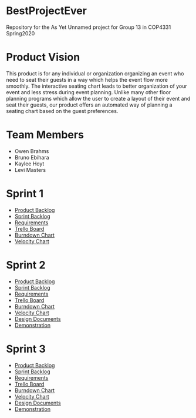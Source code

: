 # BestProjectEver
Repository for the As Yet Unnamed project for Group 13 in COP4331 Spring2020

# Product Vision

This product is for any individual or organization organizing an event who need to seat their guests in a way which helps the event flow more smoothly.  The interactive seating chart  leads to better organization of your event and less stress during event planning. Unlike many other floor planning programs which allow the user to create a layout of their event and seat their guests, our product offers an automated way of planning a seating chart based on the guest preferences.

# Team Members
- Owen Brahms
- Bruno Ebihara
- Kaylee Hoyt
- Levi Masters

# Sprint 1

- [Product Backlog](https://docs.google.com/spreadsheets/d/1phNVsPp6_2vt1iv2tq8hrPWR2HE3d7rJuQ6jDu9qWuk/edit#gid=1828902938)
- [Sprint Backlog](https://docs.google.com/spreadsheets/d/1phNVsPp6_2vt1iv2tq8hrPWR2HE3d7rJuQ6jDu9qWuk/edit#gid=489931787)
- [Requirements](https://docs.google.com/spreadsheets/d/1phNVsPp6_2vt1iv2tq8hrPWR2HE3d7rJuQ6jDu9qWuk/edit#gid=1916049692)
- [Trello Board](https://trello.com/b/x52Kgu7Z/cop4331-project)
- [Burndown Chart](https://docs.google.com/spreadsheets/d/1f9ri6zhRRU25XJbCKjoXpXi993gFTpcdPLP6dUt5IJA/edit?usp=sharing)
- [Velocity Chart](https://docs.google.com/spreadsheets/d/1phNVsPp6_2vt1iv2tq8hrPWR2HE3d7rJuQ6jDu9qWuk/edit?usp=sharing)

# Sprint 2


- [Product Backlog](https://docs.google.com/spreadsheets/d/1phNVsPp6_2vt1iv2tq8hrPWR2HE3d7rJuQ6jDu9qWuk/edit#gid=1828902938)
- [Sprint Backlog](https://docs.google.com/spreadsheets/d/1phNVsPp6_2vt1iv2tq8hrPWR2HE3d7rJuQ6jDu9qWuk/edit#gid=1651821143)
- [Requirements](https://docs.google.com/spreadsheets/d/1phNVsPp6_2vt1iv2tq8hrPWR2HE3d7rJuQ6jDu9qWuk/edit#gid=1916049692)
- [Trello Board](https://trello.com/b/x52Kgu7Z/cop4331-project)
- [Burndown Chart](https://docs.google.com/spreadsheets/d/1f9ri6zhRRU25XJbCKjoXpXi993gFTpcdPLP6dUt5IJA/edit?usp=sharing)
- [Velocity Chart](https://docs.google.com/spreadsheets/d/1phNVsPp6_2vt1iv2tq8hrPWR2HE3d7rJuQ6jDu9qWuk/edit?usp=sharing)
- [Design Documents](https://github.com/COP4331-Group13/BestProjectEver/blob/master/designdocs/README.md)
- [Demonstration](https://youtu.be/rJn8y70mCJw)

# Sprint 3


- [Product Backlog](https://docs.google.com/spreadsheets/d/1phNVsPp6_2vt1iv2tq8hrPWR2HE3d7rJuQ6jDu9qWuk/edit#gid=1828902938)
- [Sprint Backlog](https://docs.google.com/spreadsheets/d/1phNVsPp6_2vt1iv2tq8hrPWR2HE3d7rJuQ6jDu9qWuk/edit#gid=1423238838)
- [Requirements](https://docs.google.com/spreadsheets/d/1phNVsPp6_2vt1iv2tq8hrPWR2HE3d7rJuQ6jDu9qWuk/edit#gid=1916049692)
- [Trello Board](https://trello.com/b/x52Kgu7Z/cop4331-project)
- [Burndown Chart](https://docs.google.com/spreadsheets/d/1f9ri6zhRRU25XJbCKjoXpXi993gFTpcdPLP6dUt5IJA/edit#gid=197578060)
- [Velocity Chart](https://docs.google.com/spreadsheets/d/1phNVsPp6_2vt1iv2tq8hrPWR2HE3d7rJuQ6jDu9qWuk/edit?usp=sharing)
- [Design Documents](https://github.com/COP4331-Group13/BestProjectEver/blob/master/designdocs/README.md)
- [Demonstration](https://youtu.be/rJn8y70mCJw)

